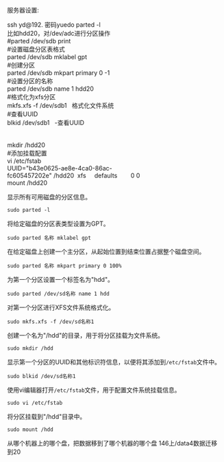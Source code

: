 服务器设置:

ssh yd@192.
密码yuedo
parted -l  
比如hdd20，对/dev/adc进行分区操作  
#parted /dev/sdb print  
#设置磁盘分区表格式   
parted /dev/sdb mklabel gpt  
#创建分区  
parted /dev/sdb mkpart primary 0 -1  
#设置分区的名称  
parted /dev/sdb name 1 hdd20  
#格式化为xfs分区  
mkfs.xfs -f /dev/sdb1   格式化文件系统  
#查看UUID  
blkid /dev/sdb1   -查看UUID  
   
   
mkdir /hdd20  
#添加挂载配置  
vi /etc/fstab  
UUID="b43e0625-ae8e-4ca0-86ac-fc605457202e" /hdd20  xfs     defaults        0 0  
mount /hdd20

显示所有可用磁盘的分区信息。
```Linux
sudo parted -l
```

将给定磁盘的分区表类型设置为GPT。
```linux
sudo parted 名称 mklabel gpt
```

在给定磁盘上创建一个主分区，从起始位置到结束位置占据整个磁盘空间。
```linux
sudo parted 名称 mkpart primary 0 100%
```

为第一个分区设置一个标签名为"hdd"。
```linux
sudo parted /dev/sd名称 name 1 hdd
```

对第一个分区进行XFS文件系统格式化。
```linux
sudo mkfs.xfs -f /dev/sd名称1
```

创建一个名为"/hdd"的目录，用于将分区挂载为文件系统。
```linux
sudo mkdir /hdd
```

显示第一个分区的UUID和其他标识符信息，以便将其添加到`/etc/fstab`文件中。
```
sudo blkid /dev/sd名称1
```

使用vi编辑器打开`/etc/fstab`文件，用于配置文件系统挂载信息。
```linux
sudo vi /etc/fstab
```

将分区挂载到"/hdd"目录中。
```linux
sudo mount /hdd
```



从哪个机器上的哪个盘，把数据移到了哪个机器的哪个盘
146上/data4数据迁移到20
